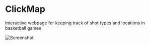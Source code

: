 # ClickMap
Interactive webpage for keeping track of shot types and locations in basketball games

![Screenshot](screenshot_01.png)

